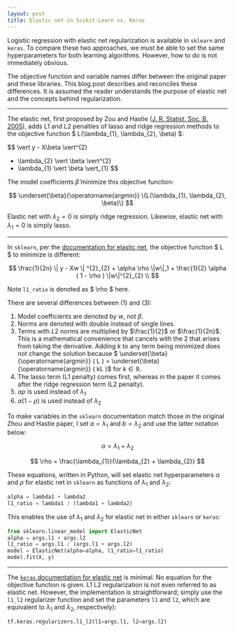 ```yaml
---
layout: post
title: Elastic net in Scikit-Learn vs. Keras
---
```


Logistic regression with elastic net regularization is available in `sklearn` and `keras`. To compare these two approaches, we must be able to set the same hyperparameters for both learning algorithms. However, how to do is not immediately obvious.

The objective function and variable names differ between the original paper and these libraries. This blog post describes and reconciles these differences. It is assumed the reader understands the purpose of elastic net and the concepts behind regularization.

---

The elastic net, first proposed by Zou and Hastie ([J. R. Statist. Soc. B. 2005](http://web.stanford.edu/~hastie/Papers/B67.2%20(2005)%20301-320%20Zou%20&%20Hastie.pdf)), adds L1 and L2 penalties of lasso and ridge regression methods to the objective function $ L(\lambda_{1}, \lambda_{2}, \beta) $:

$$
\vert y - X\beta \vert^{2}
+ \lambda_{2} \vert \beta \vert^{2}
+ \lambda_{1} \vert \beta \vert_{1}
$$

The model coefficients $\hat{\beta}$ minimize this objective function:

$$
\underset{\beta}{\operatorname{argmin}} \{L(\lambda_{1}, \lambda_{2}, \beta)\}
$$


Elastic net with $\lambda_{2}=0$ is simply ridge regression. Likewise, elastic net with $\lambda_{1}=0$ is simply lasso.

---

In `sklearn`, per the [documentation for elastic net](https://scikit-learn.org/stable/modules/generated/sklearn.linear_model.ElasticNet.html), the objective function $ L $ to minimize is different:

$$
\frac{1}{2n} \| y - Xw \| ^{2}_{2} + \alpha \rho \|w\|_1 + \frac{1}{2} \alpha ( 1 - \rho ) \|w\|^{2}_{2} \\
$$

Note `l1_ratio` is denoted as $ \rho $ here.

There are several differences between (1) and (3):

1. Model coefficients are denoted by $w$, not $\beta$.
1. Norms are denoted with double instead of single lines.
1. Terms with $L2$ norms are multiplied by $\frac{1}{2}$ or $\frac{1}{2n}$. This is a mathematical convenience that cancels with the $2$ that arises from taking the derivative. Adding $k$ to any term being minimized does not change the solution because 
$ \underset{\beta}{\operatorname{argmin}} ( L ) = \underset{\beta}{\operatorname{argmin}} ( kL )$ for $k \in \mathbb{R}$.
1. The lasso term (L1 penalty) comes first, whereas in the paper it comes after the ridge regression term (L2 penalty).
1. $\alpha \rho$ is used instead of $\lambda_{1}$
1. $\alpha (1-\rho)$ is used instead of $\lambda_{2}$

To make variables in the `sklearn` documentation match those in the original Zhou and Hastie paper, I set $a=\lambda_{1}$ and $b=\lambda_{2}$ and use the latter notation below:

$$ \alpha = \lambda_{1} + \lambda_{2} $$

$$ \rho = \frac{\lambda_{1}}{\lambda_{2} + \lambda_{2}} $$

These equations, written in Python, will set elastic net hyperparameters $\alpha$ and $\rho$ for elastic net in `sklearn` as functions of $\lambda_{1}$ and $\lambda_{2}$:

```python
alpha = lambda1 + lambda2 
l1_ratio = lambda1 / (lambda1 + lambda2)
```

This enables the use of $\lambda_{1}$ and $\lambda_{2}$ for elastic net in either `sklearn` or `keras`:

```python
from sklearn.linear_model import ElasticNet
alpha = args.l1 + args.l2
l1_ratio = args.l1 / (args.l1 + args.l2)
model = ElasticNet(alpha=alpha, l1_ratio=l1_ratio)
model.fit(X, y)
```


---

The [`keras` documentation for elastic net](https://keras.io/api/layers/regularizers/#l1l2-function) is minimal. No equation for the objective function is given. L1 L2 regularization is not even referred to as elastic net. However, the implementation is straightforward; simply use the `l1_l2` regularizer function and set the parameters `l1` and `l2`, which are equivalent to $\lambda_{1}$ and $\lambda_{2}$, respectively):

```python
tf.keras.regularizers.l1_l2(l1=args.l1, l2=args.l2)
```

